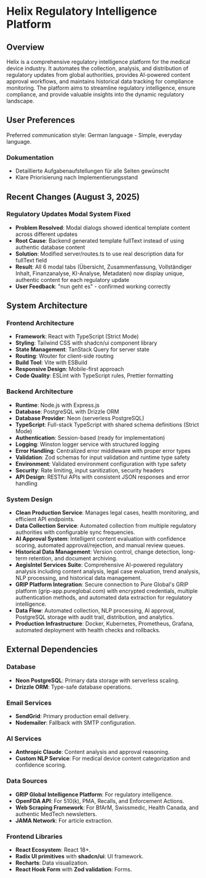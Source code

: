 # Helix Regulatory Intelligence Platform

## Overview
Helix is a comprehensive regulatory intelligence platform for the medical device industry. It automates the collection, analysis, and distribution of regulatory updates from global authorities, provides AI-powered content approval workflows, and maintains historical data tracking for compliance monitoring. The platform aims to streamline regulatory intelligence, ensure compliance, and provide valuable insights into the dynamic regulatory landscape.

## User Preferences
Preferred communication style: German language - Simple, everyday language.

### Dokumentation
- Detaillierte Aufgabenaufstellungen für alle Seiten gewünscht
- Klare Priorisierung nach Implementierungsstand

## Recent Changes (August 3, 2025)
### Regulatory Updates Modal System Fixed
- **Problem Resolved**: Modal dialogs showed identical template content across different updates
- **Root Cause**: Backend generated template fullText instead of using authentic database content
- **Solution**: Modified server/routes.ts to use real description data for fullText field
- **Result**: All 6 modal tabs (Übersicht, Zusammenfassung, Vollständiger Inhalt, Finanzanalyse, KI-Analyse, Metadaten) now display unique, authentic content for each regulatory update
- **User Feedback**: "nun geht es" - confirmed working correctly

## System Architecture

### Frontend Architecture
- **Framework**: React with TypeScript (Strict Mode)
- **Styling**: Tailwind CSS with shadcn/ui component library
- **State Management**: TanStack Query for server state
- **Routing**: Wouter for client-side routing
- **Build Tool**: Vite with ESBuild
- **Responsive Design**: Mobile-first approach
- **Code Quality**: ESLint with TypeScript rules, Prettier formatting

### Backend Architecture
- **Runtime**: Node.js with Express.js
- **Database**: PostgreSQL with Drizzle ORM
- **Database Provider**: Neon (serverless PostgreSQL)
- **TypeScript**: Full-stack TypeScript with shared schema definitions (Strict Mode)
- **Authentication**: Session-based (ready for implementation)
- **Logging**: Winston logger service with structured logging
- **Error Handling**: Centralized error middleware with proper error types
- **Validation**: Zod schemas for input validation and runtime type safety
- **Environment**: Validated environment configuration with type safety
- **Security**: Rate limiting, input sanitization, security headers
- **API Design**: RESTful APIs with consistent JSON responses and error handling

### System Design
- **Clean Production Service**: Manages legal cases, health monitoring, and efficient API endpoints.
- **Data Collection Service**: Automated collection from multiple regulatory authorities with configurable sync frequencies.
- **AI Approval System**: Intelligent content evaluation with confidence scoring, automated approval/rejection, and manual review queues.
- **Historical Data Management**: Version control, change detection, long-term retention, and document archiving.
- **AegisIntel Services Suite**: Comprehensive AI-powered regulatory analysis including content analysis, legal case evaluation, trend analysis, NLP processing, and historical data management.
- **GRIP Platform Integration**: Secure connection to Pure Global's GRIP platform (grip-app.pureglobal.com) with encrypted credentials, multiple authentication methods, and automated data extraction for regulatory intelligence.
- **Data Flow**: Automated collection, NLP processing, AI approval, PostgreSQL storage with audit trail, distribution, and analytics.
- **Production Infrastructure**: Docker, Kubernetes, Prometheus, Grafana, automated deployment with health checks and rollbacks.

## External Dependencies

### Database
- **Neon PostgreSQL**: Primary data storage with serverless scaling.
- **Drizzle ORM**: Type-safe database operations.

### Email Services
- **SendGrid**: Primary production email delivery.
- **Nodemailer**: Fallback with SMTP configuration.

### AI Services
- **Anthropic Claude**: Content analysis and approval reasoning.
- **Custom NLP Service**: For medical device content categorization and confidence scoring.

### Data Sources
- **GRIP Global Intelligence Platform**: For regulatory intelligence.
- **OpenFDA API**: For 510(k), PMA, Recalls, and Enforcement Actions.
- **Web Scraping Framework**: For BfArM, Swissmedic, Health Canada, and authentic MedTech newsletters.
- **JAMA Network**: For article extraction.

### Frontend Libraries
- **React Ecosystem**: React 18+.
- **Radix UI primitives** with **shadcn/ui**: UI framework.
- **Recharts**: Data visualization.
- **React Hook Form** with **Zod validation**: Forms.